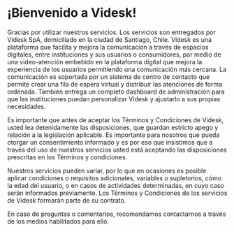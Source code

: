 # ¡Bienvenido a Videsk!

Gracias por utilizar nuestros servicios. Los servicios son entregados por Videsk SpA, domiciliado en la ciudad de Santiago, Chile. Videsk es una plataforma que facilita y mejora la comunicación a través de espacios digitales, entre instituciones y sus usuarios o consumidores, por medio de una video-atención embebido en la plataforma digital que mejora la experiencia de los usuarios permitiendo una comunicación más cercana. La comunicación es soportada por un sistema de centro de contacto que permite crear una fila de espera virtual y distribuir las atenciones de forma ordenada. También entrega un completo dashboard de administración para que las instituciones puedan personalizar Videsk y ajustarlo a sus propias necesidades.


Es importante que antes de aceptar los Términos y Condiciones de Videsk, usted lea detenidamente las disposiciones, que guardan estricto apego y relación a la legislación aplicable. Es importante para nosotros que pueda otorgar un consentimiento informado y es por eso que insistimos que a través del uso de nuestros servicios usted está aceptando las disposiciones prescritas en los Términos y condiciones.

Nuestros servicios pueden variar, por lo que en ocasiones es posible aplicar condiciones o requisitos adicionales, variables o supletorios, cómo la edad del usuario, o en casos de actividades determinadas, en cuyo caso serán informados previamente. Los Términos y Condiciones de los servicios de Videsk formarán parte de su contrato.

En caso de preguntas o comentarios, recomendamos contactarnos a través de los medios habilitados para ello.
